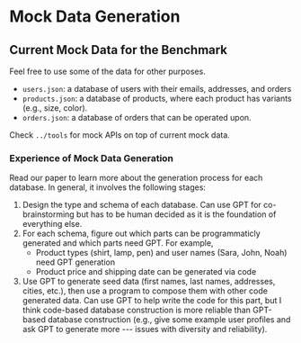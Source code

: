 # Mock Data Generation

## Current Mock Data for the Benchmark

Feel free to use some of the data for other purposes.

- `users.json`: a database of users with their emails, addresses, and orders
- `products.json`: a database of products, where each product has variants (e.g., size, color).
- `orders.json`: a database of orders that can be operated upon.

Check `../tools` for mock APIs on top of current mock data.

### Experience of Mock Data Generation

Read our paper to learn more about the generation process for each database. In general, it involves the following stages:

1. Design the type and schema of each database. Can use GPT for co-brainstorming but has to be human decided as it is the foundation of everything else.
2. For each schema, figure out which parts can be programmaticly generated and which parts need GPT. For example,
    - Product types (shirt, lamp, pen) and user names (Sara, John, Noah) need GPT generation
    - Product price and shipping date can be generated via code
3. Use GPT to generate seed data (first names, last names, addresses, cities, etc.), then use a program to compose them with other code generated data. Can use GPT to help write the code for this part, but I think code-based database construction is more reliable than GPT-based database construction (e.g., give some example user profiles and ask GPT to generate more --- issues with diversity and reliability).

